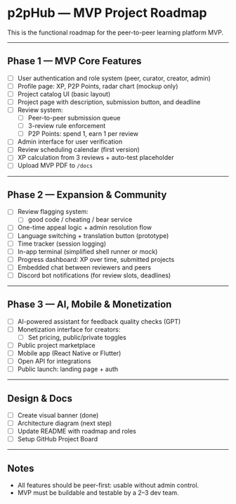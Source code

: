 # p2pHub — MVP Project Roadmap

This is the functional roadmap for the peer-to-peer learning platform MVP.

---

## Phase 1 — MVP Core Features

- [ ] User authentication and role system (peer, curator, creator, admin)
- [ ] Profile page: XP, P2P Points, radar chart (mockup only)
- [ ] Project catalog UI (basic layout)
- [ ] Project page with description, submission button, and deadline
- [ ] Review system:
  - [ ] Peer-to-peer submission queue
  - [ ] 3-review rule enforcement
  - [ ] P2P Points: spend 1, earn 1 per review
- [ ] Admin interface for user verification
- [ ] Review scheduling calendar (first version)
- [ ] XP calculation from 3 reviews + auto-test placeholder
- [ ] Upload MVP PDF to `/docs`

---

## Phase 2 — Expansion & Community

- [ ] Review flagging system:
  - [ ] good code / cheating / bear service
- [ ] One-time appeal logic + admin resolution flow
- [ ] Language switching + translation button (prototype)
- [ ] Time tracker (session logging)
- [ ] In-app terminal (simplified shell runner or mock)
- [ ] Progress dashboard: XP over time, submitted projects
- [ ] Embedded chat between reviewers and peers
- [ ] Discord bot notifications (for review slots, deadlines)

---

## Phase 3 — AI, Mobile & Monetization

- [ ] AI-powered assistant for feedback quality checks (GPT)
- [ ] Monetization interface for creators:
  - [ ] Set pricing, public/private toggles
- [ ] Public project marketplace
- [ ] Mobile app (React Native or Flutter)
- [ ] Open API for integrations
- [ ] Public launch: landing page + auth

---

## Design & Docs

- [ ] Create visual banner (done)
- [ ] Architecture diagram (next step)
- [ ] Update README with roadmap and roles
- [ ] Setup GitHub Project Board

---

## Notes

- All features should be peer-first: usable without admin control.
- MVP must be buildable and testable by a 2–3 dev team.
